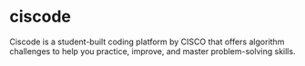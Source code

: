 # ciscode
Ciscode is a student-built coding platform by CISCO that offers algorithm challenges to help you practice, improve, and master problem-solving skills.
